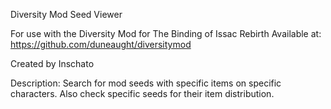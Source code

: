 Diversity Mod Seed Viewer

For use with the Diversity Mod for The Binding of Issac Rebirth
Available at: https://github.com/duneaught/diversitymod

Created by Inschato

Description:
Search for mod seeds with specific items on specific characters.
Also check specific seeds for their item distribution.